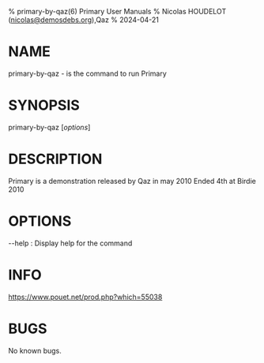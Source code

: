 % primary-by-qaz(6) Primary User Manuals
% Nicolas HOUDELOT (nicolas@demosdebs.org),Qaz
% 2024-04-21

# NAME
primary-by-qaz - is the command to run Primary 

# SYNOPSIS
primary-by-qaz [*options*]

# DESCRIPTION
Primary is a demonstration released by Qaz in may 2010
Ended 4th at Birdie 2010

# OPTIONS
\--help
:   Display help for the command

# INFO
https://www.pouet.net/prod.php?which=55038

# BUGS
No known bugs.
